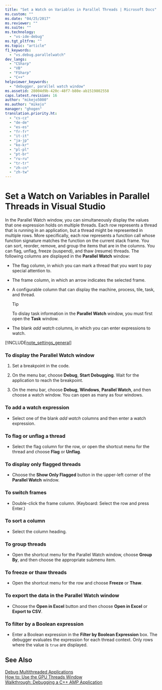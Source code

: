 ```yaml
---
title: "Set a Watch on Variables in Parallel Threads | Microsoft Docs"
ms.custom: ""
ms.date: "04/25/2017"
ms.reviewer: ""
ms.suite: ""
ms.technology: 
  - "vs-ide-debug"
ms.tgt_pltfrm: ""
ms.topic: "article"
f1_keywords: 
  - "vs.debug.parallelwatch"
dev_langs: 
  - "CSharp"
  - "VB"
  - "FSharp"
  - "C++"
helpviewer_keywords: 
  - "debugger, parallel watch window"
ms.assetid: 28004d9b-420c-48f7-b80e-ab1519802558
caps.latest.revision: 16
author: "mikejo5000"
ms.author: "mikejo"
manager: "ghogen"
translation.priority.ht: 
  - "cs-cz"
  - "de-de"
  - "es-es"
  - "fr-fr"
  - "it-it"
  - "ja-jp"
  - "ko-kr"
  - "pl-pl"
  - "pt-br"
  - "ru-ru"
  - "tr-tr"
  - "zh-cn"
  - "zh-tw"
---
```

# Set a Watch on Variables in Parallel Threads in Visual Studio
In the Parallel Watch window, you can simultaneously display the values that one expression holds on multiple threads. Each row represents a thread that is running in an application, but a thread might be represented in multiple rows. More specifically, each row represents a function call whose function signature matches the function on the current stack frame. You can sort, reorder, remove, and group the items that are in the columns. You can flag, unflag, freeze (suspend), and thaw (resume) threads. The following columns are displayed in the **Parallel Watch** window:  
  
-   The flag column, in which you can mark a thread that you want to pay special attention to.  
  
-   The frame column, in which an arrow indicates the selected frame.  
  
-   A configurable column that can display the machine, process, tile, task, and thread.  
  
    > [!TIP]
    >  To dislay task information in the **Parallel Watch** window, you must first open the **Task** window.  
  
-   The blank *add watch* columns, in which you can enter expressions to watch.  
  
 [!INCLUDE[note_settings_general](../data-tools/includes/note_settings_general_md.md)]  
  
### To display the Parallel Watch window  
  
1.  Set a breakpoint in the code.  
  
2.  On the menu bar, choose **Debug**, **Start Debugging**. Wait for the application to reach the breakpoint.  
  
3.  On the menu bar, choose **Debug**, **Windows**, **Parallel Watch**, and then choose a watch window. You can open as many as four windows.  
  
### To add a watch expression  
  
-   Select one of the blank *add watch* columns and then enter a watch expression.  
  
### To flag or unflag a thread  
  
-   Select the flag column for the row, or open the shortcut menu for the thread and choose **Flag** or **Unflag**.  
  
### To display only flagged threads  
  
-   Choose the **Show Only Flagged** button in the upper-left corner of the **Parallel Watch** window.  
  
### To switch frames  
  
-   Double-click the frame column. (Keyboard: Select the row and press Enter.)  
  
### To sort a column  
  
-   Select the column heading.  
  
### To group threads  
  
-   Open the shortcut menu for the Parallel Watch window, choose **Group By**, and then choose the appropriate submenu item.  
  
### To freeze or thaw threads  
  
-   Open the shortcut menu for the row and choose **Freeze** or **Thaw**.  
  
### To export the data in the Parallel Watch window  
  
-   Choose the **Open in Excel** button and then choose **Open in Excel** or **Export to CSV**.  
  
### To filter by a Boolean expression  
  
-   Enter a Boolean expression in the **Filter by Boolean Expression** box. The debugger evaluates the expression for each thread context. Only rows where the value is `true` are displayed.  
  
## See Also  
 [Debug Multithreaded Applications](../debugger/debug-multithreaded-applications-in-visual-studio.md)   
 [How to: Use the GPU Threads Window](../debugger/how-to-use-the-gpu-threads-window.md)   
 [Walkthrough: Debugging a C++ AMP Application](http://msdn.microsoft.com/Library/40e92ecc-f6ba-411c-960c-b3047b854fb5)